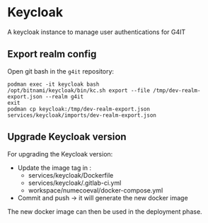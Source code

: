 # Keycloak
 
A keycloak instance to manage user authentications for G4IT

## Export realm config

Open git bash in the `g4it` repository:

```shell
podman exec -it keycloak bash
/opt/bitnami/keycloak/bin/kc.sh export --file /tmp/dev-realm-export.json --realm g4it
exit
podman cp keycloak:/tmp/dev-realm-export.json services/keycloak/imports/dev-realm-export.json
```

## Upgrade Keycloak version 

For upgrading the Keycloak version:
- Update the image tag in :
    - services/keycloak/Dockerfile
    - services/keycloak/.gitlab-ci.yml
    - workspace/numecoeval/docker-compose.yml
- Commit and push -> it will generate the new docker image

The new docker image can then be used in the deployment phase.

